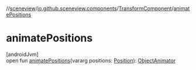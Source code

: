//[sceneview](../../../index.md)/[io.github.sceneview.components](../index.md)/[TransformComponent](index.md)/[animatePositions](animate-positions.md)

# animatePositions

[androidJvm]\
open fun [animatePositions](animate-positions.md)(vararg positions: [Position](../../io.github.sceneview.math/index.md#945960193%2FClasslikes%2F-1571379623)): [ObjectAnimator](https://developer.android.com/reference/kotlin/android/animation/ObjectAnimator.html)
